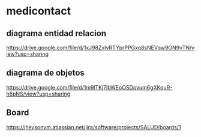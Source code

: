 # medicontact
## diagrama entidad relacion
https://drive.google.com/file/d/1xJ98ZxIyRTYprPPGxq8sNEVqw9ON9vTN/view?usp=sharing
## diagrama de objetos
https://drive.google.com/file/d/1m9lTKj7lbWEoOSDpvum6gXKquR-h6pNS/view?usp=sharing
## Board
https://jheysonvm.atlassian.net/jira/software/projects/SALUD/boards/1
